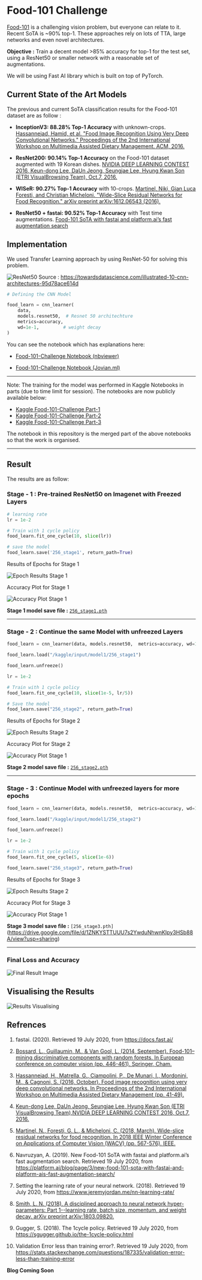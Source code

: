 # Food-101 Challenge

[Food-101](https://data.vision.ee.ethz.ch/cvl/datasets_extra/food-101/static/bossard_eccv14_food-101.pdf) is a challenging vision problem, but everyone can relate to it. Recent SoTA is ~90% top-1. These approaches rely on lots of TTA, large networks and even novel architectures.


**Objective :**
Train a decent model >85% accuracy for top-1 for the test set, using a ResNet50 or smaller network with a reasonable set of augmentations.

We will be using Fast AI library which is built on top of PyTorch.


## Current State of the Art Models

 The previous and current SoTA classification results for the Food-101 dataset are as follow :

-   **InceptionV3: 88.28% Top-1 Accuracy**  with unknown-crops.  [Hassannejad, Hamid, et al. "Food Image Recognition Using Very Deep Convolutional Networks." Proceedings of the 2nd International Workshop on Multimedia Assisted Dietary Management. ACM, 2016.](http://dl.acm.org/citation.cfm?id=2986042)
-   **ResNet200: 90.14% Top-1 Accuracy**  on the Food-101 dataset augmented with 19 Korean dishes.  [NVIDIA DEEP LEARNING CONTEST 2016, Keun-dong Lee, DaUn Jeong, Seungjae Lee, Hyung Kwan Son (ETRI VisualBrowsing Team), Oct.7, 2016.](https://www.gputechconf.co.kr/assets/files/presentations/2-1650-1710_DL_Contest_%EC%A7%80%EC%A0%95%EC%A3%BC%EC%A0%9C_%EB%8C%80%EC%83%81.pdf)
-   **WISeR: 90.27% Top-1 Accuracy**  with 10-crops.  [Martinel, Niki, Gian Luca Foresti, and Christian Micheloni. "Wide-Slice Residual Networks for Food Recognition." arXiv preprint arXiv:1612.06543 (2016).](https://arxiv.org/pdf/1612.06543.pdf)

-   **ResNet50 + fastai: 90.52% Top-1 Accuracy**  with Test time augmentations.  [Food-101 SoTA with fastai and platform.ai’s fast augmentation search](https://platform.ai/blog/page/3/new-food-101-sota-with-fastai-and-platform-ais-fast-augmentation-search/)


## Implementation

We used Transfer Learning approach by using ResNet-50 for solving this problem.

![ResNet50](images/resnet50.png)
Source : https://towardsdatascience.com/illustrated-10-cnn-architectures-95d78ace614d


```python
# Defining the CNN Model

food_learn = cnn_learner(
    data,
    models.resnet50,  # Resnet 50 architechture
    metrics=accuracy,
    wd=1e-1,         # weight decay
)

```


You can see the notebook which has explanations here:

- [Food-101-Challenge Notebook (nbviewer)](https://nbviewer.jupyter.org/github/Eklavya42/food-101-challenge/blob/master/food-101-challenge.ipynb)

- [Food-101-Challenge Notebook (Jovian.ml)](https://jovian.ml/eklavya42/food-101-merged)

---

Note: The training for the model was performed in Kaggle Notebooks in parts (due to time limit for session). The notebooks are now publicly available below:

-   [Kaggle Food-101-Challenge Part-1](https://jovian.ml/outlink?url=https%3A%2F%2Fwww.kaggle.com%2Feklavya18%2Ffood-101-challenge)
-   [Kaggle Food-101-Challenge Part-2](https://jovian.ml/outlink?url=https%3A%2F%2Fwww.kaggle.com%2Feklavya18%2Ffood-101-challenge-part2)
-   [Kaggle Food-101-Challenge Part-3](https://jovian.ml/outlink?url=https%3A%2F%2Fwww.kaggle.com%2Feklavyachopra%2Ffood-101-challenge-part3)

The notebook in this repository is the merged part of the above notebooks so that the work is organised.

---


## Result

The results are as follow:

### Stage - 1 :  Pre-trained ResNet50 on Imagenet with Freezed Layers

```python
# learning rate
lr = 1e-2

# Train with 1 cycle policy
food_learn.fit_one_cycle(10, slice(lr))

# save the model
food_learn.save('256_stage1', return_path=True)

```

Results of Epochs for Stage 1

![Epoch Results Stage 1](images/stage1-epochs.png)


Accuracy Plot for  Stage 1

![Accuracy Plot Stage 1](images/stage1_accuracy_plot.png)


**Stage 1 model save file :** [`256_stage1.pth`](https://drive.google.com/file/d/1JmZCn5EMzewWC9gA7lwcNNPu9XDU7mV1/view?usp=sharing)  

---

### Stage - 2 :  Continue the same Model with unfreezed Layers

```python
food_learn = cnn_learner(data, models.resnet50,  metrics=accuracy, wd=1e-1,model_dir='/kaggle/working')

food_learn.load("/kaggle/input/model1/256_stage1")

food_learn.unfreeze()

lr = 1e-2

# Train with 1 cycle policy
food_learn.fit_one_cycle(10, slice(1e-5, lr/5))

# Save the model
food_learn.save("256_stage2", return_path=True)

```

Results of Epochs for Stage 2

![Epoch Results Stage 2](images/stage2-epochs.png)


Accuracy Plot for  Stage 2

![Accuracy Plot Stage 1](images/stage2_accuracy_plot.png)


**Stage 2 model save file :** [`256_stage2.pth`](https://drive.google.com/file/d/1X_7HXexD6CuedHnJJnGrtLwO-EBkSmVP/view?usp=sharing)

---

### Stage - 3 :  Continue Model with unfreezed layers for more epochs

```python
food_learn = cnn_learner(data, models.resnet50,  metrics=accuracy, wd=1e-1,model_dir='/kaggle/working')

food_learn.load("/kaggle/input/model1/256_stage2")

food_learn.unfreeze()

lr = 1e-2

# Train with 1 cycle policy
food_learn.fit_one_cycle(5, slice(1e-6))

food_learn.save("256_stage3", return_path=True)

```

Results of Epochs for Stage 3

![Epoch Results Stage 2](images/stage3-epochs.png)


Accuracy Plot for  Stage 3

![Accuracy Plot Stage 1](images/stage3_accuracy_plot.png)


**Stage 3 model save file :** `[256_stage3.pth]`(https://drive.google.com/file/d/1ZNKYSTTUUU7s2YwduNhwnKIpy3HSb88A/view?usp=sharing) 

---

### Final Loss and  Accuracy

![Final Result Image](images/final_loss_and_accuracy.png)



## Visualising the Results

![Results Visualising](images/results-visualization.png)



## Refrences

1. fastai. (2020). Retrieved 19 July 2020, from https://docs.fast.ai/

2. [Bossard, L., Guillaumin, M., & Van Gool, L. (2014, September). Food-101–mining discriminative components with random forests. In European conference on computer vision (pp. 446-461). Springer, Cham.](https://data.vision.ee.ethz.ch/cvl/datasets_extra/food-101/static/bossard_eccv14_food-101.pdf)
3. [Hassannejad, H., Matrella, G., Ciampolini, P., De Munari, I., Mordonini, M., & Cagnoni, S. (2016, October). Food image recognition using very deep convolutional networks. In Proceedings of the 2nd International Workshop on Multimedia Assisted Dietary Management (pp. 41-49).](https://dl.acm.org/doi/10.1145/2986035.2986042)
4. [Keun-dong Lee, DaUn Jeong, Seungjae Lee, Hyung Kwan Son (ETRI VisualBrowsing Team),NVIDIA DEEP LEARNING CONTEST 2016, Oct.7, 2016.](https://www.gputechconf.co.kr/assets/files/presentations/2-1650-1710_DL_Contest_%EC%A7%80%EC%A0%95%EC%A3%BC%EC%A0%9C_%EB%8C%80%EC%83%81.pdf)
5. [Martinel, N., Foresti, G. L., & Micheloni, C. (2018, March). Wide-slice residual networks for food recognition. In 2018 IEEE Winter Conference on Applications of Computer Vision (WACV) (pp. 567-576). IEEE.](https://arxiv.org/pdf/1612.06543.pdf)
6. Navruzyan, A. (2019). New Food-101 SoTA with fastai and platform.ai’s fast augmentation search. Retrieved 19 July 2020, from https://platform.ai/blog/page/3/new-food-101-sota-with-fastai-and-platform-ais-fast-augmentation-search/
7. Setting the learning rate of your neural network. (2018). Retrieved 19 July 2020, from https://www.jeremyjordan.me/nn-learning-rate/
8. [Smith, L. N. (2018). A disciplined approach to neural network hyper-parameters: Part 1--learning rate, batch size, momentum, and weight decay. arXiv preprint arXiv:1803.09820.](https://arxiv.org/pdf/1803.09820.pdf)
9. Gugger, S. (2018). The 1cycle policy. Retrieved 19 July 2020, from https://sgugger.github.io/the-1cycle-policy.html
10. Validation Error less than training error?. Retrieved 19 July 2020, from https://stats.stackexchange.com/questions/187335/validation-error-less-than-training-error



**Blog Coming Soon**
